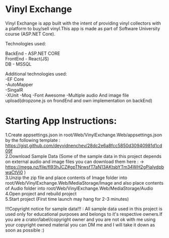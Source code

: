 # Vinyl Exchange

Vinyl Exchange is app built with the intent of providing vinyl collectors with a platform to buy/sell vinyl.This app is made as part of Software University course (ASP.NET Core).

Technologies used:

 BackEnd - ASP.NET CORE  
 FrontEnd - React(JS)  
 DB - MSSQL  

 Additional technologies used:  
-EF Core  
-AutoMapper  
-SingalR  
-XUnit
-Moq
-Font Awesome
-Multiple audio And image file upload(dropzone.js on frondEnd and own implementation on backEnd)

# Starting App Instructions:
1.Create appsettings.json in root/Web/VinylExchange.Web/appsettings.json by the following template :   https://gist.github.com/deyvidnenchev/28dc2e6a8fcc5850d30940981d1cd09f  
2.Download Sample Data (Some of the sample data in this project depends on external audio and image files you can download them here : ->  
https://mega.nz/file/fI93hJCZ#gpTNrwsfT7aN13AKtsbYTm34WH2gPiaIydpbwaCtVi0 )  
3.Unzip the zip file and place contents of Image folder into root/Web/VinylExchange.Web/MediaStorage/Image and also place contents of Audio folder into root/Web/VinylExchange.Web/MediaStorage/Audio  
4.Open project and rebuild project  
5.Start project (First time launch may hang for 2-3 minutes)  

!!!Copyright notice for sample data!!! : All sample data used in this project is used only for educational purposes and belongs to it's respective owners.If you are a crator/label/copyright owner and you are not ok with me using your copyright owned material you can DM me and I will take it down as soon as possible :)

